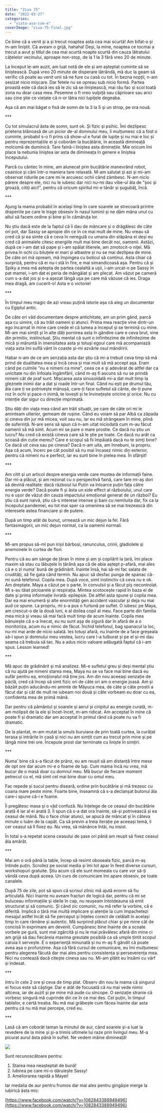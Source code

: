 ```yaml
---
title: "Ziua 75"
date: "2022-03-27"
categories: 
  - "viata-asa-cum-e"
coverImage: "ziua-75-final.jpg"
---
```


Ce bine că a venit și a și trecut noaptea asta cea mai scurtă! Am bifat-o și m-am liniștit. Că aveam o grijă, hahaha! Deși, la mine, noaptea ce tocmai a trecut a avut și titlul de cea mai scurtă noapte scurtă din cauza lătratului cățelelor vecinului, aproape non-stop, de la 1 la 3 fără vreo 20 de minute.

La început le-am auzit, am luat notă de ele și am așteptat cuminte să se liniștească. După vreo 20 minute de disperare lătrândă, mă duc la geam să verific că poate au venit unii să ne fure cu casă cu tot. În bezna nopții, n-am sesizat nicio mișcare. Dar fetele nu se opreau sub nicio formă. Partea proastă este că dacă ies să le zic să se liniștească, mai rău fac și scol toată zona nu doar casa mea. Pesemne o fi vreo vulpiță sau căprioare sau arici sau cine știe ce vietate că n-or lătra nici lupițele degeaba.

Așa că am mai băgat o fisă de somn de la 3 la 5 și un strop, pe ora nouă. 

\*\*\*

Cu tot simulacrul ăsta de somn, sunt ok. Și fizic și psihic. Îmi dezlipesc prietena blănoasă de un picior de-al domnului meu, îi mulțumesc că a fost o cuminte, probabil s-o fi prins că show-ul e furat de lupițe și nu mai e loc și pentru reprezentațiile ei și coborâm la bucătărie, în această dimineață molcomă de duminică. Tare faină-i liniștea asta diminețile. Mie oricum îmi place la nebunia liniștea iar asta de dimineața în genere e liniștea începutului.

Parcă cu cântec în mine, am alunecat prin bucătărie manevrând robot, ceainice și căni într-o maniera tare relaxată. M-am salutat și azi și mi-am observat ridurile pe care mi le arcuiesc ochii când zâmbesc. N-am nicio părere despre ele, nici nu le iubesc dar nici nu-mi dau vibe-ul ăla de "șoc și groază, citiți aici!", pentru că oricum spiritul mi-e tânăr și șugubăț, încă.

\*\*\*

Ajung la mama probabil în același timp în care soarele se strecoară printre draperiile pe care le trage obsesiv în nasul luminii și ne dăm mâna unul cu altul să facem ordine și bine și în cămăruța lor.

Nu știu dacă este de la faptul că îi dau de mâncare și o drăgălesc de câte ori pot, dar Sassy se apropie din ce în ce mai mult de mine. Nu vreau să cred că și ea simte că e ceva în neregulă cu umana din stăpâna ei deși eu cred că animalele citesc energiile mult mai bine decât noi, oamenii. Astăzi, după ce i-am dat să pape și i-am spălat litierele, am zmotocit-o nițel. Mă privea în ochi cu biluțele ei mari și albastre și nu se mai dezlipea de mine. De câte ori mă opream, mă împingea cu boticul să continui. Asta chiar că surpriză, pentru că ei nu-i stă în fire, e mai simandicoasă așa. Pentru că și Spiky a mea mă aștepta de partea cealaltă a ușii, i-am urcat-o pe Sassy în pat mamei, i-am dat ei peria de mângâiat și am plecat. Am văzut pe cameră cum s-a dat jos și s-a așezat lângă ușa pe care mă văzuse că ies. Draga mea dragă, am cucerit-o! Asta e o victorie!

\*\*\*

În timpul meu magic de azi vreau puțină istorie așa că aleg un documentar cu Egiptul antic.

De câte ori văd documentare despre antichitate, am un prim gând, parcă așa cu uimire, că au trăit oameni și atunci. Prima mea reacție vine dintr-un ego încarnat în mine care crede el că lumea a început și se termină cu mine. Mi-am mai simțit și în alte dăți pornirea asta în gândire care e ceva brut, vine din primitiv, instinctual. Știu mental că sunt o infinitezime de infinitezime de mică și măruntă în imensitatea asta și totuși egoul care mă acompaniază viața asta îmi suflă vânt în coaste și-mi azvârle osul mândririi.

Habar n-am de ce am senzația asta dar știu că mi-a trebuit ceva timp să mă prind de dualitatea mea și încă ceva și mai mult să mă accept așa. Eram când pe culmile "nu e nimeni ca mine", ceea ce e și adevărat de altfel dar ca unicitate nu din înfoiala îngâmfării, când m-aș fi ascuns să nu se prindă nimeni cât de praf sunt. Mișcarea asta sinusoidală mi-a dat mult timp la gleznele inimii dar a dat și roade într-un final. Când nu ești pe drumul tău, ăla care ți se potrivește mănușă, care-ți face sufletul să cânte, de-ți pune roz în ochi și pace-n inimă, te lovești și te învinețește oricine și orice. Nu cu intenție dar sigur cu direcție imprimată. 

Știu dăți din viața mea când am trăit situații, pe care de câte ori mi le aminteam ulterior, gemeam de rușine. Când eu voiam să par Albă ca zăpada și cineva din jur mă micea, voit sau nu, iar eu mă strângeam în mine, plină de suferință. N-are sens să spun că n-am uitat niciodată cum m-au făcut oamenii să mă simt. Acum mi se pare o mare prostie. Ce dacă nu știu un lucru? Nu cred că există cineva care să le știe pe toate. Ce dacă nu arăt ca scoasă din cutie mereu? Care e scopul să fii împăiată dacă nu te simți bine? Ce dacă uit ceva sau pe cineva? Dacă n-am uita, am înnebuni, la propriu. Așa că acum, încerc pe cât posibil să nu mai încasez nimic din exterior, pentru că nimeni nu e perfect, iar eu sunt bine în pielea mea. În sfârșit!

\*\*\*

Am citit și un articol despre energia verde care mustea de informații faine. Dar mi-a plăcut, și am rezonat cu o perspectivă faină, care tare mi-aș dori să devină realitate: dacă războiul lui Putin va întoarce puțin fața către energia verde? Dacă poate fi și ăsta un side effect al războiului, unul care nu e ușor de văzut din cauza impactului emoțional generat de un război? Eu știu că sunt naivă, știu că-s interese imense și bani cu nemiluita dar, fix ca la începutul pandemiei, eu tot mai sper ca omenirea să se mai trezească din interesele astea financiare și de putere. 

După un timp atât de bunuț, urmează un mic dejun la fel. Fără fantasmagorii, un mic dejun normal, ca la oamenii normali.

\*\*\*

Mi-am propus să-mi pun irișii bărboși, ranunculus, crinii, gladiolele și anemonele în curtea de flori.

Pentru că eu am sânge de țăran în mine și am și copilărit la țară, îmi place maxim să stau cu lăbuțele în țărână așa că de abia aștept p-afară, mai ales că e o zi numa' bună de grădinărit. Înainte însă, hai să-mi fac salata de crudități, să fie gata când termin. Nu apuc să desfac punga de spanac că-mi sună telefonul. Copila mea. După voce, simt instinctiv că ceva nu e ok. Am dreptate. Maya a căzut pe o parte, în convulsii și a făcut piș necontrolat. Mi s-au tăiat picioarele și respirația. Mintea scotocește rapid în baza ei de date și prima informație livrată: epilepsie. De altfel asta spune și copila mea. Dar ea mai enumeră și alte enormități gen accident vascular și deja nu mai aud ce spune. La propriu, mi s-a pus o furtună pe suflet. O iubesc pe Maya, am crescut-o de la două luni, e al doilea copil al meu. Face parte din familia mea mică și vreau să mai facă mult timp de acum înainte. Copila mea bănuiește că s-a înecat, eu nu sunt așa de sigură dar în afară de a o monitoriza, acum nu e nimic de făcut. Închid telefonul, bag spanacul la loc, nu-mi mai arde de nicio salată. Ies totuși afară, nu înainte de a face greșeala să-i spun și domnului meu vestea, lucru care l-a tulburat și pe el și-mi dau seama că trebuia să tac. Nu a adus nicio valoare adăugată faptul că i-am spus. Lesson learned!

\*\*\*

Mă apuc de grădinărit și mă analizez. Mi-e sufletul greu și deși mental știu că nu ajută pe nimeni starea mea, Maya nu se va face mai bine dacă eu sufăr pentru ea, emoționalul mă ține jos. Am din nou aceeași senzație de pâclă, cred că încep să simt fizic ori de câte ori am o energie joasă. Am și bâzâit puțin aducându-mi aminte de Măyuca mea, de câte și câte prostii a făcut dar și cât de mult ne iubeam noi două și câte vorbeam eu doar cu ea, confidenta mea de primă mână.

Dar pentru că pământul și soarele și aerul și ciripitul au energie curată, m-am molipsit de la ele și încet-încet, m-am ridicat. Am acceptat în mine că poate fi și dramatic dar am acceptat în primul rând că poate nu va fi dramatic. 

De la plantat, m-am mutat la smuls buruiana de prin toată curtea, la curățat terasa și intrările în casă și nici nu am simțit cum au trecut prin mine și pe lângă mine trei ore. Începute prost dar terminate cu liniște în simțiri.

\*\*\*

Numa' bine că s-a făcut de prânz, eu am reușit să am distanță între mese de opt ore dar acum mi-e o foame de lup. Cum mama încă nu vrea, mă bucur de o masă doar cu domnul meu. Mă bucur de fiecare moment petrecut cu el, mă simt cel mai bine doar cu omul meu. 

Fac repede și sucul pentru diseară, ordine prin bucătărie și mă trezesc cu coana mare peste mine. Foarte bine, înseamnă că s-a declanșat butonul ăla care-i spune că-i e foame. 

Îi pregătesc masa și o văd confuză. Nu înțelege de ce ceasul din bucătărie arată 4 iar al ei arată 3. Îi spun că s-a dat ora înainte, să-și potrivească și ea ceasul de mână. Nu o face chiar atunci, se apucă de mâncat și în câteva minute o luăm de la capăt. Ca să previn a treia iterație pe aceeași temă, îi cer ceasul să îl fixez eu. Nu vrea, să mănânce întâi, nu insist.

În total s-a repetat scena ceasului de șase ori până am reușit să fixez ceasul ăla amărât. 

\*\*\*

Mai am o oră până la table, încep să resimt oboseala fizic, parcă m-aș întinde puțin. Scrollez pe social media și îmi tot apar în feed diverse cursuri, workshopuri gratuite. Știu acum că ele sunt momeala cu care vor să-ți vândă ceva după aceea. Un curs de comunicare îmi apare obsesiv, pe toate canalele. 

După 75 de zile, pot să spun că scrisul zilnic mă ajută enorm să fiu articulată. Nici înainte nu aveam fracturi de logică dar, pentru că mi se buluceau informațiile și ideile în cap, nu reușeam întotdeauna să emit structurat și să comunic. Și când zic comunic, nu mă refer la vorbire, că e diferită. Implică o țâră mai multă implicare și atenție la cum împachetezi mesajul astfel încât să fie perceput și înțeles corect de celălalt în același timp în care rămâne și autentic. Mă surprind plăcut chiar și pe mine cât de concisă în exprimare am devenit. Cumpănesc bine înainte de a scoate vorbele pe gură, sunt mai zgârcită și nu le mai prăvălesc afară din mine ci am grijă să dau fiecăreia maxima greutate posibilă ca să umple țintit scopul caruia îi servește. E o experiență minunată și nu m-aș fi gândit că poate avea așa o profunzime. Așa că fără cursul de comunicare, eu îmi mulțumesc pentru alegerea făcută dar mai ales pentru consistența și perseverența mea. Nici nu contează dacă citește cineva sau nu. Mi-am plătit eu însămi cu vârf și îndesat.

\*\*\*

Intru în cele 2 ore și ceva de timp plat. Observ din nou la mama că singurul ei focus este să câștige. Dar e atât de focusată că nu mai vede nimic altceva, iar de auzit și pe mine mă aude cu sincope. O senzație stranie că vorbesc singură mă cuprinde din ce în ce mai des. Cel puțin, în timpul tablelor, e certă treaba. Nu mă mai grăbește cum făcea înainte dar asta pentru că nu mă mai percepe, cred eu. 

\*\*\*

Lasă că am coborât taman la minutul de aur, când soarele și-a luat la revedere de la mine și și-a trimis ultimele lui raze prin livingul meu. M-a picurat aurul ăsta până în suflet. Ne vedem mâine dimineață!

![](images/ziua-75-1024x576.jpeg)

Sunt recunoscătoare pentru:

1. Starea mea neașteptat de bună!
2. Iubirea pe care mi-o dăruiește Sassy!
3. Ameliorarea rapidă a Mayei!

Iar medalia de aur pentru frumos dar mai ales pentru gingășie merge la iubirică ăsta mic:

[https://www.facebook.com/watch/?v=1082843388949496](https://www.facebook.com/watch/?v=1082843388949496)
